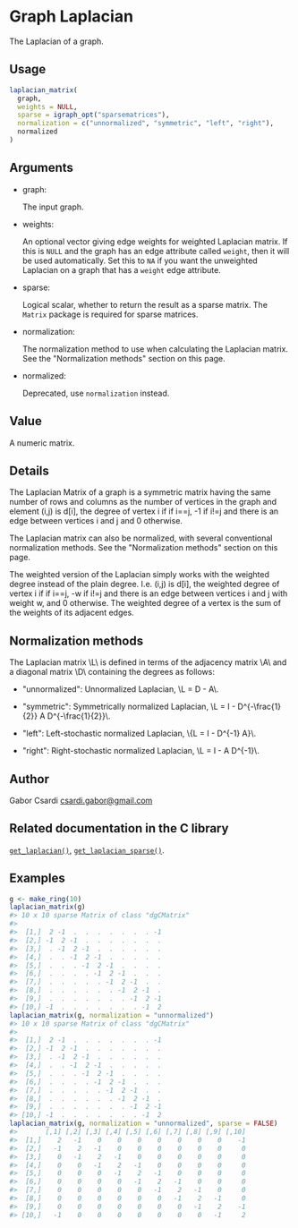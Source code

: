 # Graph Laplacian

The Laplacian of a graph.

## Usage

``` r
laplacian_matrix(
  graph,
  weights = NULL,
  sparse = igraph_opt("sparsematrices"),
  normalization = c("unnormalized", "symmetric", "left", "right"),
  normalized
)
```

## Arguments

- graph:

  The input graph.

- weights:

  An optional vector giving edge weights for weighted Laplacian matrix.
  If this is `NULL` and the graph has an edge attribute called `weight`,
  then it will be used automatically. Set this to `NA` if you want the
  unweighted Laplacian on a graph that has a `weight` edge attribute.

- sparse:

  Logical scalar, whether to return the result as a sparse matrix. The
  `Matrix` package is required for sparse matrices.

- normalization:

  The normalization method to use when calculating the Laplacian matrix.
  See the "Normalization methods" section on this page.

- normalized:

  Deprecated, use `normalization` instead.

## Value

A numeric matrix.

## Details

The Laplacian Matrix of a graph is a symmetric matrix having the same
number of rows and columns as the number of vertices in the graph and
element (i,j) is d\[i\], the degree of vertex i if if i==j, -1 if i!=j
and there is an edge between vertices i and j and 0 otherwise.

The Laplacian matrix can also be normalized, with several conventional
normalization methods. See the "Normalization methods" section on this
page.

The weighted version of the Laplacian simply works with the weighted
degree instead of the plain degree. I.e. (i,j) is d\[i\], the weighted
degree of vertex i if if i==j, -w if i!=j and there is an edge between
vertices i and j with weight w, and 0 otherwise. The weighted degree of
a vertex is the sum of the weights of its adjacent edges.

## Normalization methods

The Laplacian matrix \\L\\ is defined in terms of the adjacency matrix
\\A\\ and a diagonal matrix \\D\\ containing the degrees as follows:

- "unnormalized": Unnormalized Laplacian, \\L = D - A\\.

- "symmetric": Symmetrically normalized Laplacian, \\L = I -
  D^{-\frac{1}{2}} A D^{-\frac{1}{2}}\\.

- "left": Left-stochastic normalized Laplacian, \\{L = I - D^{-1} A}\\.

- "right": Right-stochastic normalized Laplacian, \\L = I - A D^{-1}\\.

## Author

Gabor Csardi <csardi.gabor@gmail.com>

## Related documentation in the C library

[`get_laplacian()`](https://igraph.org/c/html/latest/igraph-Structural.html#igraph_get_laplacian),
[`get_laplacian_sparse()`](https://igraph.org/c/html/latest/igraph-Structural.html#igraph_get_laplacian_sparse).

## Examples

``` r
g <- make_ring(10)
laplacian_matrix(g)
#> 10 x 10 sparse Matrix of class "dgCMatrix"
#>                                    
#>  [1,]  2 -1  .  .  .  .  .  .  . -1
#>  [2,] -1  2 -1  .  .  .  .  .  .  .
#>  [3,]  . -1  2 -1  .  .  .  .  .  .
#>  [4,]  .  . -1  2 -1  .  .  .  .  .
#>  [5,]  .  .  . -1  2 -1  .  .  .  .
#>  [6,]  .  .  .  . -1  2 -1  .  .  .
#>  [7,]  .  .  .  .  . -1  2 -1  .  .
#>  [8,]  .  .  .  .  .  . -1  2 -1  .
#>  [9,]  .  .  .  .  .  .  . -1  2 -1
#> [10,] -1  .  .  .  .  .  .  . -1  2
laplacian_matrix(g, normalization = "unnormalized")
#> 10 x 10 sparse Matrix of class "dgCMatrix"
#>                                    
#>  [1,]  2 -1  .  .  .  .  .  .  . -1
#>  [2,] -1  2 -1  .  .  .  .  .  .  .
#>  [3,]  . -1  2 -1  .  .  .  .  .  .
#>  [4,]  .  . -1  2 -1  .  .  .  .  .
#>  [5,]  .  .  . -1  2 -1  .  .  .  .
#>  [6,]  .  .  .  . -1  2 -1  .  .  .
#>  [7,]  .  .  .  .  . -1  2 -1  .  .
#>  [8,]  .  .  .  .  .  . -1  2 -1  .
#>  [9,]  .  .  .  .  .  .  . -1  2 -1
#> [10,] -1  .  .  .  .  .  .  . -1  2
laplacian_matrix(g, normalization = "unnormalized", sparse = FALSE)
#>       [,1] [,2] [,3] [,4] [,5] [,6] [,7] [,8] [,9] [,10]
#>  [1,]    2   -1    0    0    0    0    0    0    0    -1
#>  [2,]   -1    2   -1    0    0    0    0    0    0     0
#>  [3,]    0   -1    2   -1    0    0    0    0    0     0
#>  [4,]    0    0   -1    2   -1    0    0    0    0     0
#>  [5,]    0    0    0   -1    2   -1    0    0    0     0
#>  [6,]    0    0    0    0   -1    2   -1    0    0     0
#>  [7,]    0    0    0    0    0   -1    2   -1    0     0
#>  [8,]    0    0    0    0    0    0   -1    2   -1     0
#>  [9,]    0    0    0    0    0    0    0   -1    2    -1
#> [10,]   -1    0    0    0    0    0    0    0   -1     2
```
